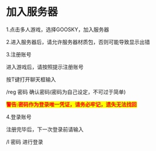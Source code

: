 # 加入服务器

1.点击多人游戏，选择GOOSKY，加入服务器

2.进入服务器后，请允许服务器材质包，否则可能导致显示出错

3.注册账号

进入游戏后，请按照提示注册账号

按T键打开聊天框输入

/reg 密码 确认密码(密码为自己设定，不可过于简单)

<mark style="color:red;">**警告:密码作为登录唯一凭证，请务必牢记，遗失无法找回**</mark>

4.登录账号

注册完毕后，下一次登录前请输入

/l 密码       进行登录

